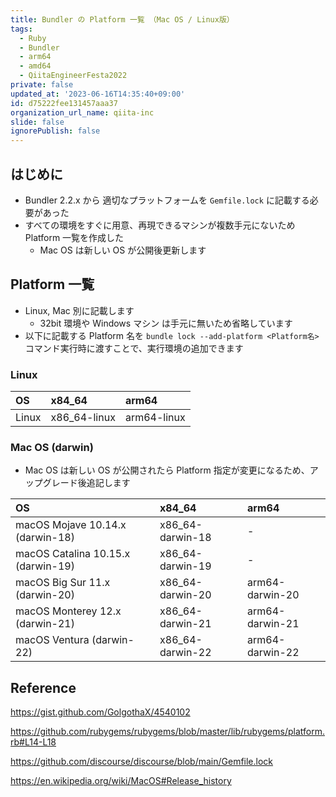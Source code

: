 ```yaml
---
title: Bundler の Platform 一覧 （Mac OS / Linux版）
tags:
  - Ruby
  - Bundler
  - arm64
  - amd64
  - QiitaEngineerFesta2022
private: false
updated_at: '2023-06-16T14:35:40+09:00'
id: d75222fee131457aaa37
organization_url_name: qiita-inc
slide: false
ignorePublish: false
---
```


## はじめに

- Bundler 2.2.x から 適切なプラットフォームを `Gemfile.lock` に記載する必要があった
- すべての環境をすぐに用意、再現できるマシンが複数手元にないため Platform 一覧を作成した
  - Mac OS は新しい OS が公開後更新します

## Platform 一覧

- Linux, Mac 別に記載します
  - 32bit 環境や Windows マシン は手元に無いため省略しています
- 以下に記載する Platform 名を `bundle lock --add-platform <Platform名>` コマンド実行時に渡すことで、実行環境の追加できます

### Linux

| OS    | x84_64       | arm64       |
| :---- | :----------- | :---------- |
| Linux | x86_64-linux | arm64-linux |

### Mac OS (darwin)

- Mac OS は新しい OS が公開されたら Platform 指定が変更になるため、アップグレード後追記します

| OS                                 | x84_64           | arm64           |
| :--------------------------------- | :--------------- | :-------------- |
| macOS Mojave 10.14.x (darwin-18)   | x86_64-darwin-18 | -               |
| macOS Catalina 10.15.x (darwin-19) | x86_64-darwin-19 | -               |
| macOS Big Sur 11.x (darwin-20)     | x86_64-darwin-20 | arm64-darwin-20 |
| macOS Monterey 12.x (darwin-21)    | x86_64-darwin-21 | arm64-darwin-21 |
| macOS Ventura (darwin-22)          | x86_64-darwin-22 | arm64-darwin-22 |

## Reference

https://gist.github.com/GolgothaX/4540102

https://github.com/rubygems/rubygems/blob/master/lib/rubygems/platform.rb#L14-L18

https://github.com/discourse/discourse/blob/main/Gemfile.lock

https://en.wikipedia.org/wiki/MacOS#Release_history
